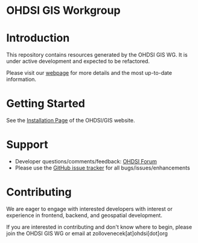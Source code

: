 # OHDSI GIS Workgroup

# Introduction

This repository contains resources generated by the OHDSI GIS WG. It is under active development and expected to be refactored.

Please visit our [webpage](https://ohdsi.github.io/GIS/index.html) for more details and the most up-to-date information. 

# Getting Started

See the [Installation Page](https://ohdsi.github.io/GIS/installation.html) of the OHDSI/GIS website.

# Support

-   Developer questions/comments/feedback: <a href="http://forums.ohdsi.org/c/developers">OHDSI Forum</a>
-   Please use the <a href="../../issues">GitHub issue tracker</a> for all bugs/issues/enhancements

# Contributing

We are eager to engage with interested developers with interest or experience in frontend, backend, and geospatial development.

If you are interested in contributing and don't know where to begin, please join the OHDSI GIS WG or email at zollovenecek[at]ohdsi[dot]org

